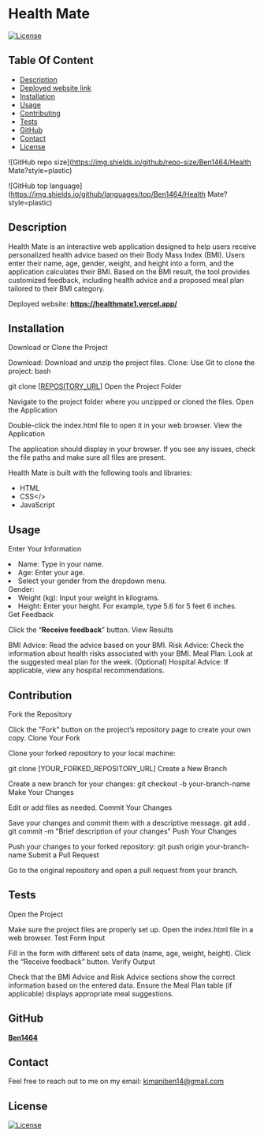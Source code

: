 # Health Mate

  [![License](https://img.shields.io/static/v1?label=License&message=MIT&color=blue&?style=plastic&logo=appveyor)](https://opensource.org/license/MIT)



## Table Of Content

- [Description](#description)
- [Deployed website link](#deployedWebsite)
- [Installation](#installation)
- [Usage](#usage)
- [Contributing](#contribution)
- [Tests](#tests)
- [GitHub](#github)
- [Contact](#contact)
- [License](#license)




![GitHub repo size](https://img.shields.io/github/repo-size/Ben1464/Health Mate?style=plastic)

  ![GitHub top language](https://img.shields.io/github/languages/top/Ben1464/Health Mate?style=plastic)



## Description

  Health Mate is an interactive web application designed to help users receive personalized health advice based on their Body Mass Index (BMI). Users enter their name, age, gender, weight, and height into a form, and the application calculates their BMI. Based on the BMI result, the tool provides customized feedback, including health advice and a proposed meal plan tailored to their BMI category.








<p>Deployed website: <strong><a href="https://healthmate1.vercel.app/">https://healthmate1.vercel.app/</a></strong>








## Installation

Download or Clone the Project

Download: Download and unzip the project files.
Clone: Use Git to clone the project:
bash

git clone [[REPOSITORY_URL](https://github.com/Ben1464/Health-Mate)]
Open the Project Folder

Navigate to the project folder where you unzipped or cloned the files.
Open the Application

Double-click the index.html file to open it in your web browser.
View the Application

The application should display in your browser. If you see any issues, check the file paths and make sure all files are present.






Health Mate is built with the following tools and libraries: <ul><li>HTML</li> <li>CSS</> <li> JavaScript</li></ul>





## Usage
 
Enter Your Information

<li>Name: Type in your name.</li>
<li>Age: Enter your age.</li>
<li>Select your gender from the dropdown menu.</li>Gender:
<li>Weight (kg): Input your weight in kilograms.</li>
<li>Height: Enter your height. For example, type 5.6 for 5 feet 6 inches.</li>
Get Feedback

Click the “<strong>Receive feedback</strong>” button.
View Results

BMI Advice: Read the advice based on your BMI.
Risk Advice: Check the information about health risks associated with your BMI.
Meal Plan: Look at the suggested meal plan for the week.
(Optional) Hospital Advice: If applicable, view any hospital recommendations.







## Contribution
 
Fork the Repository

Click the "Fork" button on the project’s repository page to create your own copy.
Clone Your Fork

Clone your forked repository to your local machine:


git clone [YOUR_FORKED_REPOSITORY_URL]
Create a New Branch

Create a new branch for your changes:
git checkout -b your-branch-name
Make Your Changes

Edit or add files as needed.
Commit Your Changes

Save your changes and commit them with a descriptive message.
git add .
git commit -m "Brief description of your changes"
Push Your Changes

Push your changes to your forked repository:
git push origin your-branch-name
Submit a Pull Request

Go to the original repository and open a pull request from your branch.






## Tests
 
Open the Project

Make sure the project files are properly set up.
Open the index.html file in a web browser.
Test Form Input

Fill in the form with different sets of data (name, age, weight, height).
Click the “Receive feedback” button.
Verify Output

Check that the BMI Advice and Risk Advice sections show the correct information based on the entered data.
Ensure the Meal Plan table (if applicable) displays appropriate meal suggestions.







## GitHub

<a href="https://github.com/Ben1464"><strong>Ben1464</a></strong>






## Contact

Feel free to reach out to me on my email:
kimaniben14@gmail.com





## License

[![License](https://img.shields.io/static/v1?label=Licence&message=MIT&color=blue)](https://opensource.org/license/MIT)


